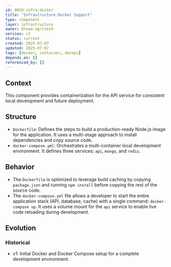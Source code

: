 ```yaml
---
id: ARCH-infra-docker
title: "Infrastructure.Docker Support"
type: component
layer: infrastructure
owner: @team-agritech
version: v1
status: current
created: 2025-07-07
updated: 2025-07-07
tags: [docker, container, devops]
depends_on: []
referenced_by: []
---
```


## Context
This component provides containerization for the API service for consistent local development and future deployment.

## Structure
- `Dockerfile`: Defines the steps to build a production-ready Node.js image for the application. It uses a multi-stage approach to install dependencies and copy source code.
- `docker-compose.yml`: Orchestrates a multi-container local development environment. It defines three services: `api`, `mongo`, and `redis`.

## Behavior
- The `Dockerfile` is optimized to leverage build caching by copying `package.json` and running `npm install` before copying the rest of the source code.
- The `docker-compose.yml` file allows a developer to start the entire application stack (API, database, cache) with a single command: `docker-compose up`. It uses a volume mount for the `api` service to enable live code reloading during development.

## Evolution
### Historical
- v1: Initial Docker and Docker Compose setup for a complete development environment.
